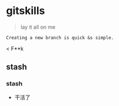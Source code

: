 # gitskills
> lay it all on me
```
Creating a new branch is quick &s simple. 

```

< F**k

## stash

### stash



* 干活了
